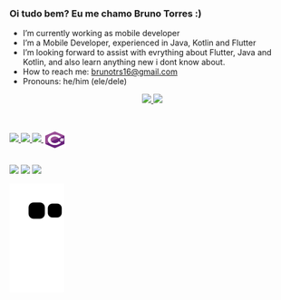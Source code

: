 ### Oi tudo bem? Eu me chamo Bruno Torres :)

- I’m currently working as mobile developer
- I’m a Mobile Developer, experienced in Java, Kotlin and Flutter
- I’m looking forward to assist with evrything about Flutter, Java and Kotlin, and also learn anything new i dont know about.
- How to reach me: brunotrs16@gmail.com
- Pronouns: he/him (ele/dele)

<div align="center">
  <a href="https://github.com/brwnitz">
  <img height="180em" src="https://github-readme-stats.vercel.app/api?username=brwnitz&show_icons=true&theme=dark&include_all_commits=true&count_private=true"/>
  <img height="180em" src="https://github-readme-stats.vercel.app/api/top-langs/?username=brwnitz&layout=compact&langs_count=7&theme=dark"/>
</div>
  
  ##
  
  <div style="display: inline_block"><br>
    <img src="https://cdn.jsdelivr.net/gh/devicons/devicon@latest/icons/java/java-original-wordmark.svg" />
    <img src="https://cdn.jsdelivr.net/gh/devicons/devicon@latest/icons/flutter/flutter-original.svg" />
    <img src="https://cdn.jsdelivr.net/gh/devicons/devicon@latest/icons/kotlin/kotlin-original.svg" />
     <img align="center" alt="Bruno-Csharp" height="30" width="40" src="https://raw.githubusercontent.com/devicons/devicon/master/icons/csharp/csharp-original.svg">
  </div>
  
  ##
  
  <div> 
  <a href="https://instagram.com/brwnitz" target="_blank"><img src="https://img.shields.io/badge/-Instagram-%23E4405F?style=for-the-badge&logo=instagram&logoColor=white" target="_blank"></a>
 <a href="https://discord.gg/kvHZDTj9" target="_blank"><img src="https://img.shields.io/badge/Discord-7289DA?style=for-the-badge&logo=discord&logoColor=white" target="_blank"></a> 
  <a href = "mailto:brunotrs16@gmail.com"><img src="https://img.shields.io/badge/-Gmail-%23333?style=for-the-badge&logo=gmail&logoColor=white" target="_blank"></a>
   
 
  ![Snake animation](https://github.com/rafaballerini/rafaballerini/blob/output/github-contribution-grid-snake.svg)
